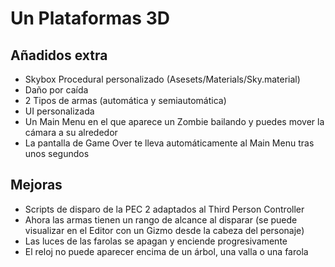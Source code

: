 # Un Plataformas 3D

## Añadidos extra
- Skybox Procedural personalizado (Asesets/Materials/Sky.material)
- Daño por caída
- 2 Tipos de armas (automática y semiautomática)
- UI personalizada
- Un Main Menu en el que aparece un Zombie bailando y puedes mover la cámara a su alrededor
- La pantalla de Game Over te lleva automáticamente al Main Menu tras unos segundos

## Mejoras
- Scripts de disparo de la PEC 2 adaptados al Third Person Controller
- Ahora las armas tienen un rango de alcance al disparar (se puede visualizar en el Editor con un Gizmo desde la cabeza del personaje)
- Las luces de las farolas se apagan y enciende progresivamente
- El reloj no puede aparecer encima de un árbol, una valla o una farola